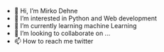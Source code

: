 - 👋 Hi, I’m Mirko Dehne
- 👀 I’m interested in Python and Web development
- 🌱 I’m currently learning machine Learning
- 💞️ I’m looking to collaborate on ...
- 📫 How to reach me twitter

<!---
FeelPlayFull/FeelPlayFull is a ✨ special ✨ repository because its `README.md` (this file) appears on your GitHub profile.
You can click the Preview link to take a look at your changes.
--->
